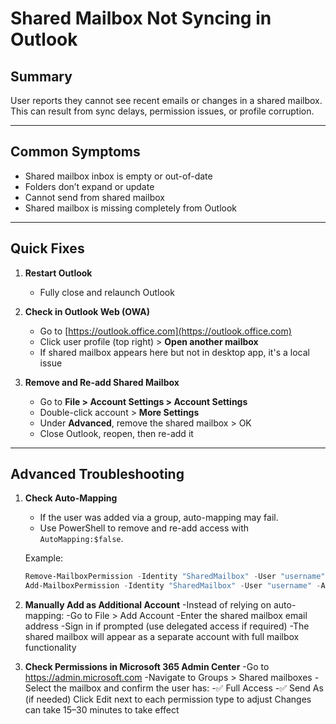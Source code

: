 # Shared Mailbox Not Syncing in Outlook

## Summary
User reports they cannot see recent emails or changes in a shared mailbox. This can result from sync delays, permission issues, or profile corruption.

---

## Common Symptoms
- Shared mailbox inbox is empty or out-of-date
- Folders don’t expand or update
- Cannot send from shared mailbox
- Shared mailbox is missing completely from Outlook

---

## Quick Fixes

1. **Restart Outlook**
   - Fully close and relaunch Outlook

2. **Check in Outlook Web (OWA)**
   - Go to [https://outlook.office.com](https://outlook.office.com)
   - Click user profile (top right) > **Open another mailbox**
   - If shared mailbox appears here but not in desktop app, it's a local issue

3. **Remove and Re-add Shared Mailbox**
   - Go to **File > Account Settings > Account Settings**
   - Double-click account > **More Settings**
   - Under **Advanced**, remove the shared mailbox > OK
   - Close Outlook, reopen, then re-add it

---

## Advanced Troubleshooting

1. **Check Auto-Mapping**
   - If the user was added via a group, auto-mapping may fail.
   - Use PowerShell to remove and re-add access with `AutoMapping:$false`.

   Example:
   ```powershell
   Remove-MailboxPermission -Identity "SharedMailbox" -User "username" -AccessRights FullAccess
   Add-MailboxPermission -Identity "SharedMailbox" -User "username" -AccessRights FullAccess -AutoMapping:$false
   ```

2. **Manually Add as Additional Account**
  -Instead of relying on auto-mapping:
  -Go to File > Add Account
  -Enter the shared mailbox email address
  -Sign in if prompted (use delegated access if required)
  -The shared mailbox will appear as a separate account with full mailbox functionality

3. **Check Permissions in Microsoft 365 Admin Center**
  -Go to https://admin.microsoft.com
  -Navigate to Groups > Shared mailboxes
  -Select the mailbox and confirm the user has:
  -✅ Full Access
  -✅ Send As (if needed)
Click Edit next to each permission type to adjust
Changes can take 15–30 minutes to take effect

